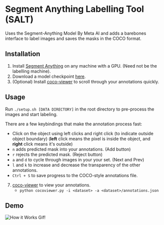 # Segment Anything Labelling Tool (SALT)

Uses the Segment-Anything Model By Meta AI and adds a barebones interface to label images and saves the masks in the COCO format.

## Installation

1. Install [Segment Anything](https://github.com/facebookresearch/segment-anything) on any machine with a GPU. (Need not be the labelling machine).
2. Download a model checkpoint [here](https://github.com/facebookresearch/segment-anything#model-checkpoints).
3. (Optional) Install [coco-viewer](https://github.com/trsvchn/coco-viewer) to scroll through your annotations quickly.

## Usage

Run `./setup.sh [DATA DIRECTORY]` in the root directory to pre-process the images and start labeling.

There are a few keybindings that make the annotation process fast:
- Click on the object using left clicks and right click (to indicate outside object boundary) (**left** click means the pixel is inside the object, and **right** click means it's outside)
- `n` adds predicted mask into your annotations. (Add button)
- `r` rejects the predicted mask. (Reject button)
- `a` and `d` to cycle through images in your your set. (Next and Prev)
- `l` and `k` to increase and decrease the transparency of the other annotations.
- `Ctrl + S` to save progress to the COCO-style annotations file.
7. [coco-viewer](https://github.com/trsvchn/coco-viewer) to view your annotations.
    - `python cocoviewer.py -i <dataset> -a <dataset>/annotations.json`

## Demo

![How it Works Gif!](https://github.com/anuragxel/salt/raw/main/assets/how-it-works.gif)
